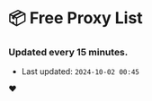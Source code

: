 # :package: Free Proxy List
### Updated every 15 minutes.

- Last updated: `2024-10-02 00:45`

:heart:
